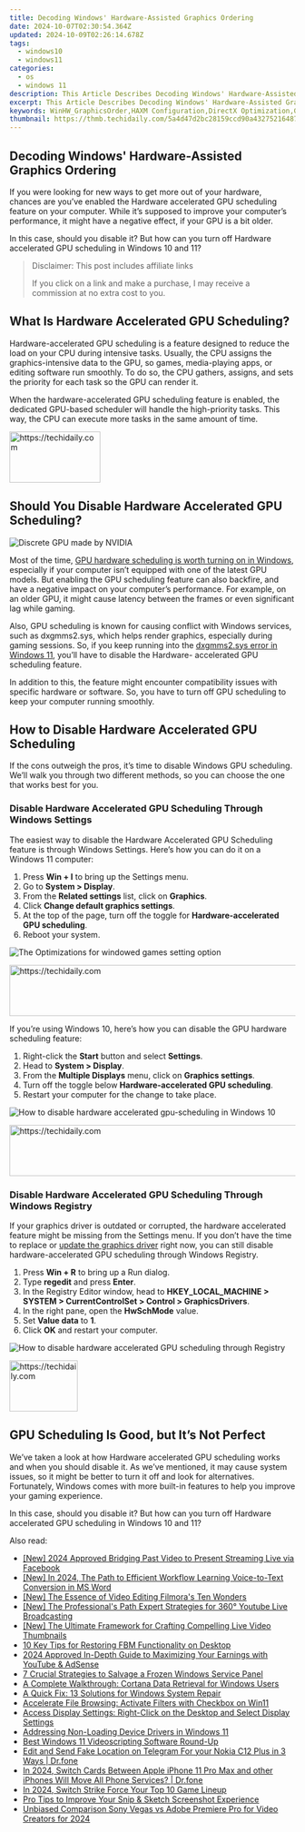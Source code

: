 ```yaml
---
title: Decoding Windows' Hardware-Assisted Graphics Ordering
date: 2024-10-07T02:30:54.364Z
updated: 2024-10-09T02:26:14.678Z
tags:
  - windows10
  - windows11
categories:
  - os
  - windows 11
description: This Article Describes Decoding Windows' Hardware-Assisted Graphics Ordering
excerpt: This Article Describes Decoding Windows' Hardware-Assisted Graphics Ordering
keywords: WinHW_GraphicsOrder,HAXM Configuration,DirectX Optimization,GPU Scheduling,ARM CPU Rendering,Windows Graphics Placement,Kernel Graphs Allocation
thumbnail: https://thmb.techidaily.com/5a4d47d2bc28159ccd90a432752164871c06ebbcaaa0d991f5b2af6c3794c92c.jpg
---
```


## Decoding Windows' Hardware-Assisted Graphics Ordering

 If you were looking for new ways to get more out of your hardware, chances are you’ve enabled the Hardware accelerated GPU scheduling feature on your computer. While it’s supposed to improve your computer’s performance, it might have a negative effect, if your GPU is a bit older.

 In this case, should you disable it? But how can you turn off Hardware accelerated GPU scheduling in Windows 10 and 11?

>  Disclaimer: This post includes affiliate links
>
>  If you click on a link and make a purchase, I may receive a commission at no extra cost to you.
>

## What Is Hardware Accelerated GPU Scheduling?

 Hardware-accelerated GPU scheduling is a feature designed to reduce the load on your CPU during intensive tasks. Usually, the CPU assigns the graphics-intensive data to the GPU, so games, media-playing apps, or editing software run smoothly. To do so, the CPU gathers, assigns, and sets the priority for each task so the GPU can render it.

 When the hardware-accelerated GPU scheduling feature is enabled, the dedicated GPU-based scheduler will handle the high-priority tasks. This way, the CPU can execute more tasks in the same amount of time.

<!-- affiliate ads begin -->
<a href="https://malaysia-healthcare-travel-council.pxf.io/c/5597632/1576477/17382" target="_top" id="1576477">
  <img src="//a.impactradius-go.com/display-ad/17382-1576477" border="0" alt="https://techidaily.com" width="160" height="90"/>
</a>
<img height="0" width="0" src="https://malaysia-healthcare-travel-council.pxf.io/i/5597632/1576477/17382" style="position:absolute;visibility:hidden;" border="0" />
<!-- affiliate ads end -->

## Should You Disable Hardware Accelerated GPU Scheduling?

![Discrete GPU made by NVIDIA](https://static1.makeuseofimages.com/wordpress/wp-content/uploads/2022/03/Discrete-GPU-by-NVIDIA.jpg)

 Most of the time, [GPU hardware scheduling is worth turning on in Windows](https://www.makeuseof.com/windows-10-gpu-hardware-scheduling-worth-turning-on/), especially if your computer isn’t equipped with one of the latest GPU models. But enabling the GPU scheduling feature can also backfire, and have a negative impact on your computer’s performance. For example, on an older GPU, it might cause latency between the frames or even significant lag while gaming.

 Also, GPU scheduling is known for causing conflict with Windows services, such as dxgmms2.sys, which helps render graphics, especially during gaming sessions. So, if you keep running into the [dxgmms2.sys error in Windows 11](https://www.makeuseof.com/windows-11-dxgmms2-sys-error-fix/), you’ll have to disable the Hardware- accelerated GPU scheduling feature.

 In addition to this, the feature might encounter compatibility issues with specific hardware or software. So, you have to turn off GPU scheduling to keep your computer running smoothly.

## How to Disable Hardware Accelerated GPU Scheduling

 If the cons outweigh the pros, it’s time to disable Windows GPU scheduling. We’ll walk you through two different methods, so you can choose the one that works best for you.

### Disable Hardware Accelerated GPU Scheduling Through Windows Settings

 The easiest way to disable the Hardware Accelerated GPU Scheduling feature is through Windows Settings. Here’s how you can do it on a Windows 11 computer:

1. Press **Win + I** to bring up the Settings menu.
2. Go to **System > Display**.
3. From the **Related settings** list, click on **Graphics**.
4. Click **Change default graphics settings**.
5. At the top of the page, turn off the toggle for **Hardware-accelerated GPU scheduling**.
6. Reboot your system.

![The Optimizations for windowed games setting option](https://static1.makeuseofimages.com/wordpress/wp-content/uploads/2023/01/optimizations-for-windowed-games-setting.jpg)

<!-- affiliate ads begin -->
<a href="https://appsumo.8odi.net/c/5597632/2094483/7443" target="_top" id="2094483">
  <img src="//a.impactradius-go.com/display-ad/7443-2094483" border="0" alt="https://techidaily.com" width="728" height="90"/>
</a>
<img height="0" width="0" src="https://appsumo.8odi.net/i/5597632/2094483/7443" style="position:absolute;visibility:hidden;" border="0" />
<!-- affiliate ads end -->

 If you’re using Windows 10, here’s how you can disable the GPU hardware scheduling feature:

1. Right-click the **Start** button and select **Settings**.
2. Head to **System > Display**.
3. From the **Multiple Displays** menu, click on **Graphics settings**.
4. Turn off the toggle below **Hardware-accelerated GPU scheduling**.
5. Restart your computer for the change to take place.

![How to disable hardware accelerated gpu-scheduling in Windows 10](https://static1.makeuseofimages.com/wordpress/wp-content/uploads/2023/07/hardware-acc-win10-1.jpg)

<!-- affiliate ads begin -->
<a href="https://appsumo.8odi.net/c/5597632/2130886/7443" target="_top" id="2130886">
  <img src="//a.impactradius-go.com/display-ad/7443-2130886" border="0" alt="https://techidaily.com" width="728" height="90"/>
</a>
<img height="0" width="0" src="https://appsumo.8odi.net/i/5597632/2130886/7443" style="position:absolute;visibility:hidden;" border="0" />
<!-- affiliate ads end -->

### Disable Hardware Accelerated GPU Scheduling Through Windows Registry

 If your graphics driver is outdated or corrupted, the hardware accelerated feature might be missing from the Settings menu. If you don’t have the time to replace or [update the graphics driver](https://www.makeuseof.com/update-graphics-drivers-in-windows-10/) right now, you can still disable hardware-accelerated GPU scheduling through Windows Registry.

1. Press **Win + R** to bring up a Run dialog.
2. Type **regedit** and press **Enter**.
3. In the Registry Editor window, head to **HKEY\_LOCAL\_MACHINE > SYSTEM > CurrentControlSet > Control > GraphicsDrivers**.
4. In the right pane, open the **HwSchMode** value.
5. Set **Value data** to **1**.
6. Click **OK** and restart your computer.

![How to disable hardware accelerated GPU scheduling through Registry](https://static1.makeuseofimages.com/wordpress/wp-content/uploads/2023/07/registry-acc-1.jpg)

<!-- affiliate ads begin -->
<a href="https://review-au.sjv.io/c/5597632/2098701/14409" target="_top" id="2098701">
  <img src="//a.impactradius-go.com/display-ad/14409-2098701" border="0" alt="https://techidaily.com" width="120" height="90"/>
</a>
<img height="0" width="0" src="https://review-au.sjv.io/i/5597632/2098701/14409" style="position:absolute;visibility:hidden;" border="0" />
<!-- affiliate ads end -->

## GPU Scheduling Is Good, but It’s Not Perfect

 We’ve taken a look at how Hardware accelerated GPU scheduling works and when you should disable it. As we’ve mentioned, it may cause system issues, so it might be better to turn it off and look for alternatives. Fortunately, Windows comes with more built-in features to help you improve your gaming experience.

 In this case, should you disable it? But how can you turn off Hardware accelerated GPU scheduling in Windows 10 and 11?

<span class="atpl-alsoreadstyle">Also read:</span>
<div><ul>
<li><a href="https://facebook-clips.techidaily.com/new-2024-approved-bridging-past-video-to-present-streaming-live-via-facebook/"><u>[New] 2024 Approved Bridging Past Video to Present Streaming Live via Facebook</u></a></li>
<li><a href="https://article-files.techidaily.com/new-in-2024-the-path-to-efficient-workflow-learning-voice-to-text-conversion-in-ms-word/"><u>[New] In 2024, The Path to Efficient Workflow Learning Voice-to-Text Conversion in MS Word</u></a></li>
<li><a href="https://some-skills.techidaily.com/new-the-essence-of-video-editing-filmoras-ten-wonders/"><u>[New] The Essence of Video Editing Filmora's Ten Wonders</u></a></li>
<li><a href="https://facebook-video-share.techidaily.com/new-the-professionals-path-expert-strategies-for-360-youtube-live-broadcasting/"><u>[New] The Professional's Path Expert Strategies for 360° Youtube Live Broadcasting</u></a></li>
<li><a href="https://facebook-record-videos.techidaily.com/new-the-ultimate-framework-for-crafting-compelling-live-video-thumbnails/"><u>[New] The Ultimate Framework for Crafting Compelling Live Video Thumbnails</u></a></li>
<li><a href="https://win11-tips.techidaily.com/10-key-tips-for-restoring-fbm-functionality-on-desktop/"><u>10 Key Tips for Restoring FBM Functionality on Desktop</u></a></li>
<li><a href="https://youtube-tips.techidaily.com/approved-in-depth-guide-to-maximizing-your-earnings-with-youtube-and-adsense/"><u>2024 Approved In-Depth Guide to Maximizing Your Earnings with YouTube & AdSense</u></a></li>
<li><a href="https://win11-tips.techidaily.com/7-crucial-strategies-to-salvage-a-frozen-windows-service-panel/"><u>7 Crucial Strategies to Salvage a Frozen Windows Service Panel</u></a></li>
<li><a href="https://win11-tips.techidaily.com/a-complete-walkthrough-cortana-data-retrieval-for-windows-users/"><u>A Complete Walkthrough: Cortana Data Retrieval for Windows Users</u></a></li>
<li><a href="https://win11-tips.techidaily.com/a-quick-fix-13-solutions-for-windows-system-repair/"><u>A Quick Fix: 13 Solutions for Windows System Repair</u></a></li>
<li><a href="https://win11-tips.techidaily.com/accelerate-file-browsing-activate-filters-with-checkbox-on-win11/"><u>Accelerate File Browsing: Activate Filters with Checkbox on Win11</u></a></li>
<li><a href="https://win11-tips.techidaily.com/access-display-settings-right-click-on-the-desktop-and-select-display-settings/"><u>Access Display Settings: Right-Click on the Desktop and Select Display Settings</u></a></li>
<li><a href="https://win11-tips.techidaily.com/addressing-non-loading-device-drivers-in-windows-11/"><u>Addressing Non-Loading Device Drivers in Windows 11</u></a></li>
<li><a href="https://win11-tips.techidaily.com/best-windows-11-videoscripting-software-round-up/"><u>Best Windows 11 Videoscripting Software Round-Up</u></a></li>
<li><a href="https://location-social.techidaily.com/edit-and-send-fake-location-on-telegram-for-your-nokia-c12-plus-in-3-ways-drfone-by-drfone-virtual-android/"><u>Edit and Send Fake Location on Telegram For your Nokia C12 Plus in 3 Ways | Dr.fone</u></a></li>
<li><a href="https://iphone-transfer.techidaily.com/in-2024-switch-cards-between-apple-iphone-11-pro-max-and-other-iphones-will-move-all-phone-services-drfone-by-drfone-transfer-from-ios/"><u>In 2024, Switch Cards Between Apple iPhone 11 Pro Max and other iPhones Will Move All Phone Services? | Dr.fone</u></a></li>
<li><a href="https://visual-screen-recording.techidaily.com/in-2024-switch-strike-force-your-top-10-game-lineup/"><u>In 2024, Switch Strike Force Your Top 10 Game Lineup</u></a></li>
<li><a href="https://win11-tips.techidaily.com/1719255690388-pro-tips-to-improve-your-snip-and-sketch-screenshot-experience/"><u>Pro Tips to Improve Your Snip & Sketch Screenshot Experience</u></a></li>
<li><a href="https://ai-driven-video-production.techidaily.com/unbiased-comparison-sony-vegas-vs-adobe-premiere-pro-for-video-creators-for-2024/"><u>Unbiased Comparison Sony Vegas vs Adobe Premiere Pro for Video Creators for 2024</u></a></li>
</ul></div>

<ins class="adsbygoogle"
      style="display:block"
      data-ad-client="ca-pub-7571918770474297"
      data-ad-slot="8358498916"
      data-ad-format="auto"
      data-full-width-responsive="true"></ins>
    